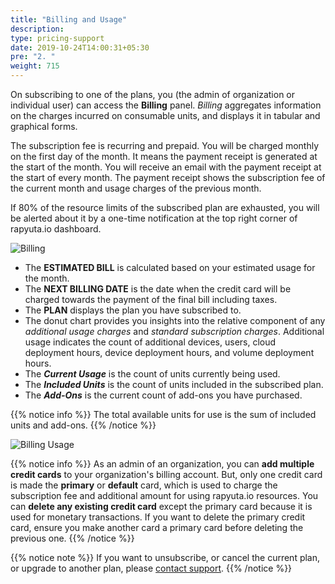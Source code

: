 ```yaml
---
title: "Billing and Usage"
description:
type: pricing-support
date: 2019-10-24T14:00:31+05:30
pre: "2. "
weight: 715
---
```

On subscribing to one of the plans, you (the admin of organization or
individual user) can access the **Billing** panel. *Billing* aggregates information
on the charges incurred on consumable units, and displays it in
tabular and graphical forms.

The subscription fee is recurring and prepaid. You will be charged monthly on the first day of the month. It means the payment receipt is generated at the start of the month. You will receive an email with the payment receipt at the start of every month. The payment receipt shows the subscription fee of the current month and usage charges of the previous month.

If 80% of the resource limits of the subscribed plan are exhausted, you will be alerted about it by a one-time notification at the top right corner of rapyuta.io dashboard.

![Billing](/images/pricing/billing/billing-upper-part.png?classes=border,shadow&width=50pc)

* The **ESTIMATED BILL** is calculated based on your estimated usage for the month.
* The **NEXT BILLING DATE** is the date when the credit card will be charged towards
the payment of the final bill including taxes.
* The **PLAN** displays the plan you have subscribed to.
* The donut chart provides you insights into the relative component of any
  *additional usage charges* and *standard subscription charges*. Additional usage indicates the count of additional devices, users, cloud deployment hours, device deployment hours, and volume deployment hours.
* The ***Current Usage*** is the count of units currently being used.
* The ***Included Units*** is the count of units included in the subscribed plan.
* The ***Add-Ons*** is the current count of add-ons you have purchased.

{{% notice info %}}
The total available units for use is the sum of included units and add-ons.
{{% /notice %}}

![Billing Usage](/images/pricing/billing/billing-lower-part.png?classes=border,shadow&width=50pc)

{{% notice info %}}
As an admin of an organization, you can **add multiple credit cards** to your organization's billing account. But, only one credit card is made the **primary** or **default** card, which is used to charge the subscription fee and additional amount for using rapyuta.io resources.
You can **delete any existing credit card** except the primary card because it is used for monetary transactions. If you want to delete the primary credit card, ensure you make another card a primary card before deleting the previous one.
{{% /notice %}}

{{% notice note %}}
If you want to unsubscribe, or cancel the current plan, or upgrade to another plan,
please <a href="#" onclick="javascript:FreshWidget.show();">contact support</a>.
{{% /notice %}}
